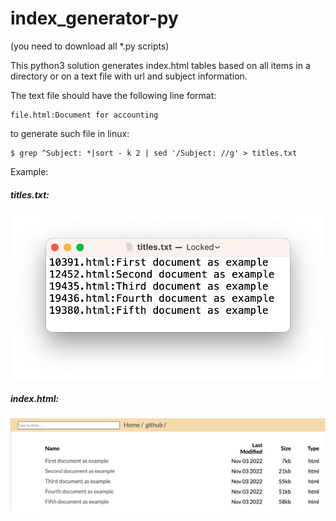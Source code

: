 # index_generator-py

(you need to download all *.py scripts)

This python3 solution generates index.html tables based on all items in a directory or on a text file with url and subject information.

The text file should have the following line format:

    file.html:Document for accounting
    
to generate such file in linux:

    $ grep ^Subject: *|sort - k 2 | sed '/Subject: //g' > titles.txt

Example:

##### titles.txt:

![titles.txt](https://github.com/wilbert-vb/index_generator-py/blob/main/images/titles-txt.png "titles.txt")

##### index.html:

![index.html](https://github.com/wilbert-vb/index_generator-py/blob/main/images/index-html.png "index.html")
